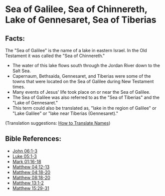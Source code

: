 # Sea of Galilee, Sea of Chinnereth, Lake of Gennesaret, Sea of Tiberias #

## Facts: ##

The "Sea of Galilee" is the name of a lake in eastern Israel. In the Old Testament it was called the "Sea of Chinnereth."

 * The water of this lake flows south through the Jordan River down to the Salt Sea.
 * Capernaum, Bethsaida, Gennesaret, and Tiberias were some of the towns that were located on the Sea of Galilee during New Testament times.
 * Many events of Jesus' life took place on or near the Sea of Galilee.
 * The Sea of Galilee was also referred to as the "Sea of Tiberias" and the "Lake of Gennesaret."
 * This term could also be translated as, "lake in the region of Galilee" or "Lake Galilee" or "lake near Tiberias (Gennesaret)."

(Translation suggestions: [How to Translate Names](en/ta-vol1/translate/man/translate-names))



## Bible References: ##

* [John 06:1-3](en/tn/jhn/help/06/01)
* [Luke 05:1-3](en/tn/luk/help/05/01)
* [Mark 01:16-18](en/tn/mrk/help/01/16)
* [Matthew 04:12-13](en/tn/mat/help/04/12)
* [Matthew 04:18-20](en/tn/mat/help/04/18)
* [Matthew 08:18-20](en/tn/mat/help/08/18)
* [Matthew 13:1-2](en/tn/mat/help/13/01)
* [Matthew 15:29-31](en/tn/mat/help/15/29)
